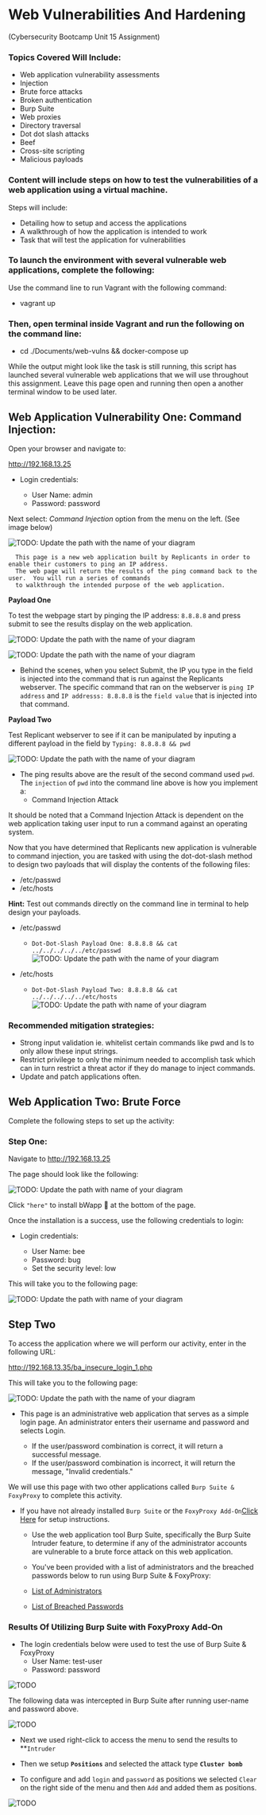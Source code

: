# Web Vulnerabilities And Hardening
(Cybersecurity Bootcamp Unit 15 Assignment)

### Topics Covered Will Include:
- Web application vulnerability assessments
- Injection
- Brute force attacks
- Broken authentication
- Burp Suite
- Web proxies
- Directory traversal
- Dot dot slash attacks
- Beef
- Cross-site scripting
- Malicious payloads

### Content will include steps on how to test the vulnerabilities of a web application using a virtual machine.  
Steps will include:  

- Detailing how to setup and access the applications
- A walkthrough of how the application is intended to work
- Task that will test the application for vulnerabilities

### To launch the environment with several vulnerable web applications, complete the following:

Use the command line to run Vagrant with the following command: 
- vagrant up

### Then, open terminal inside Vagrant and run the following on the command line: 
- cd ./Documents/web-vulns && docker-compose up

While the output might look like the task is still running, this script has launched several vulnerable web applications that we will use throughout this assignment.  Leave this page open and running then open a another terminal window to be used later.

## Web Application Vulnerability One: Command Injection:

Open your browser and navigate to:

http://192.168.13.25

- Login credentials:

    * User Name: admin
    * Password:  password

Next select:
*Command Injection*
option from the menu on the left. (See image below)

![TODO: Update the path with the name of your diagram](https://github.com/Tamie13/Vulnerabilities-and-Hardening-HW/blob/main/DVWA/command%20injection%20shot.png)

      This page is a new web application built by Replicants in order to enable their customers to ping an IP address. 
      The web page will return the results of the ping command back to the user.  You will run a series of commands 
      to walkthrough the intended purpose of the web application.
      
      
**Payload One**

To test the webpage start by pinging the IP address:
`8.8.8.8`
and press submit to see the results display on the web application.

![TODO: Update the path with the name of your diagram](https://github.com/Tamie13/Vulnerabilities-and-Hardening-HW/blob/main/DVWA/Ping%208.8.8.8.png)

![TODO: Update the path with the name of your diagram](https://github.com/Tamie13/Vulnerabilities-and-Hardening-HW/blob/main/DVWA/Results%20of%20Ping%20of%208.8.8.8.png)

  - Behind the scenes, when you select Submit, the IP you type in the field is injected into the command that is run against the Replicants webserver. The specific     command that ran on the webserver is `ping IP address` and `IP addresss: 8.8.8.8` is the `field value` that is injected into that command.   

**Payload Two**

Test Replicant webserver to see if it can be manipulated by inputing a different payload in the field by
`Typing: 8.8.8.8 && pwd`
   
![TODO: Update the path with the name of your diagram](https://github.com/Tamie13/Vulnerabilities-and-Hardening-HW/blob/main/DVWA/PWD%20Results.png) 
   
- The ping results above are the result of the second command used `pwd`.  The `injection` of `pwd` into the command line above is how you implement a:
  - Command Injection Attack

It should be noted that a Command Injection Attack is dependent on the web application taking user input to run a command against an operating system.

Now that you have determined that Replicants new application is vulnerable to command injection, you are tasked with using the dot-dot-slash method to design two payloads that will display the contents of the following files:

- /etc/passwd
- /etc/hosts
   
**Hint:** Test out commands directly on the command line in terminal to help design your payloads.

-  /etc/passwd
   - `Dot-Dot-Slash Payload One: 8.8.8.8 && cat ../../../../../etc/passwd`
![TODO:  Update the path with the name of your diagram](https://github.com/Tamie13/Vulnerabilities-and-Hardening-HW/blob/main/DVWA/Result%20for%20:etc:passwd.png)

-  /etc/hosts
   - `Dot-Dot-Slash Payload Two: 8.8.8.8 && cat ../../../../../etc/hosts`
![TODO: Update the path with name of your diagram](https://github.com/Tamie13/Vulnerabilities-and-Hardening-HW/blob/main/DVWA/Results%20for%20etc:hosts.png)

### Recommended mitigation strategies:

-  Strong input validation ie. whitelist certain commands like pwd and ls to only allow these input strings.
-  Restrict privilege to only the minimum needed to accomplish task which can in turn restrict a threat actor if they do        manage to inject commands.
-  Update and patch applications often.

## Web Application Two: Brute Force

Complete the following steps to set up the activity:

### Step One:
  
Navigate to http://192.168.13.25

The page should look like the following:

![TODO: Update the path with name of your diagram](https://github.com/Tamie13/Vulnerabilities-and-Hardening-HW/blob/main/Images%20And%20Text%20Files/bWapp%20install.png)

Click `"here"` to install bWapp 🐝 at the bottom of the page.

Once the installation is a success, use the following credentials to login:

- Login credentials:

    * User Name: bee
    * Password:  bug
    * Set the security level: low

This will take you to the following page:

![TODO: Update the path with name of your diagram](https://github.com/Tamie13/Vulnerabilities-and-Hardening-HW/blob/main/Images%20And%20Text%20Files/bWapp%202nd%20page.png)

## Step Two

To access the application where we will perform our activity, enter in the following URL: 

http://192.168.13.35/ba_insecure_login_1.php

This will take you to the following page:

![TODO: Update the path with the name of your diagram](https://github.com/Tamie13/Vulnerabilities-and-Hardening-HW/blob/main/Images%20And%20Text%20Files/bWapp%20broke%20auth.png)

-  This page is an administrative web application that serves as a simple login page. An administrator enters their username    and password and selects Login.

    * If the user/password combination is correct, it will return a successful message.
    * If the user/password combination is incorrect, it will return the message, "Invalid credentials."

We will use this page with two other applications called `Burp Suite & FoxyProxy` to complete this activity.
-  If you have not already installed `Burp Suite` or the `FoxyProxy Add-On`[Click Here](https://github.com/Tamie13/Vulnerabilities-and-Hardening-HW/blob/main/Images%20And%20Text%20Files/Burp%20Suite%20Instructions.pdf) for setup instructions.

      * Use the web application tool Burp Suite, specifically the Burp Suite Intruder feature, to determine if any of the administrator accounts are vulnerable                   to a brute force attack on this web application.

      * You've been provided with a list of administrators and the breached passwords below to run using Burp Suite & FoxyProxy:
      * [List of Administrators](https://github.com/Tamie13/Vulnerabilities-and-Hardening-HW/blob/main/Images%20And%20Text%20Files/listofadmins.txt)
      * [List of Breached Passwords](https://github.com/Tamie13/Vulnerabilities-and-Hardening-HW/blob/main/Images%20And%20Text%20Files/breached_passwords.txt)


### Results Of Utilizing Burp Suite with FoxyProxy Add-On

-  The login credentials below were used to test the use of Burp Suite & FoxyProxy
    * User Name: test-user
    * Password: password

![TODO](https://github.com/Tamie13/Vulnerabilities-and-Hardening-HW/blob/main/Images%20And%20Text%20Files/test-user%20bWapp%20.png)

The following data was intercepted in Burp Suite after running user-name and password above.

![TODO](https://github.com/Tamie13/Vulnerabilities-and-Hardening-HW/blob/main/Images%20And%20Text%20Files/Burpsuite%20Intercept%20Data.png)

-  Next we used right-click to access the menu to send the results to **`Intruder`

-   Then we setup **`Positions`** and selected the attack type **`Cluster bomb`**

-   To configure and add `login` and `password` as positions we selected `Clear` on the right side of the menu and then `Add` and added them as positions.

![TODO](https://github.com/Tamie13/Vulnerabilities-and-Hardening-HW/blob/main/Images%20And%20Text%20Files/Login%20and%20Password%20Position.png)
